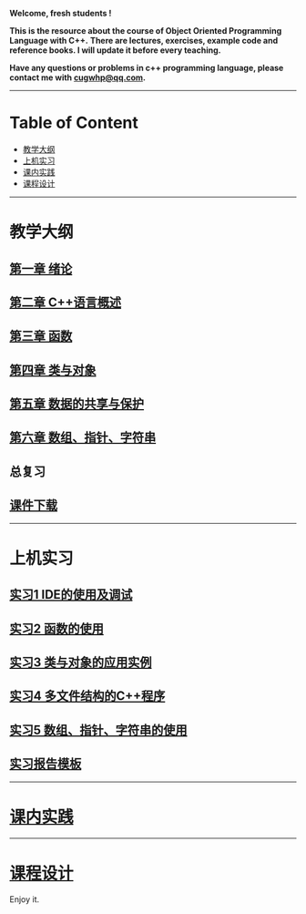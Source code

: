 **Welcome, fresh students !**

**This is the resource about the course of Object Oriented Programming Language with C++.**
**There are lectures, exercises, example code and reference books. I will update it before every teaching.**

**Have any questions or problems in c++ programming language, please contact me with <cugwhp@qq.com>.**

---
# Table of Content
- [教学大纲](#教学大纲)
- [上机实习](#上机实习)
- [课内实践](#课内实践)
- [课程设计](#课程设计)
---

# **教学大纲**
## [第一章 绪论](./Handout/Ch1_Introduction.md)
## [第二章 C++语言概述](./Handout/Ch2_C++Basic.md)
## [第三章 函数](./Handout/Ch3_Function.md)
## [第四章 类与对象](./Handout/Ch4_Class.md)
## [第五章 数据的共享与保护](./Handout/Ch5_Scope.md)	
## [第六章 数组、指针、字符串](./Handout/Ch6_Array_Pointer_String.md)
## 总复习
## [**课件下载**](https://github.com/cugwhp/OOPCPP/tree/master/docs/PDFs)

---
# **上机实习**
## [实习1 IDE的使用及调试](./Exercise/Ex1_IDE_Debug.md)
## [实习2 函数的使用](./Exercise/Ex2_Function.md)
## [实习3 类与对象的应用实例](./Exercise/Ex3_CLASS.md)
## [实习4 多文件结构的C++程序](./Exercise/Ex4_Project.md)
## [实习5 数组、指针、字符串的使用](./Exercise/Ex5_Array.md)
## [**实习报告模板**](./Projects/RSImage/%E8%AF%BE%E7%A8%8B%E8%AE%BE%E8%AE%A1%E6%8A%A5%E5%91%8A%E6%A8%A1%E6%9D%BF.doc)

---
# [**课内实践**](./Projects/Project_Title.md)

---
# [**课程设计**](./CourseDesign/CourseDesign.md)

Enjoy it.
